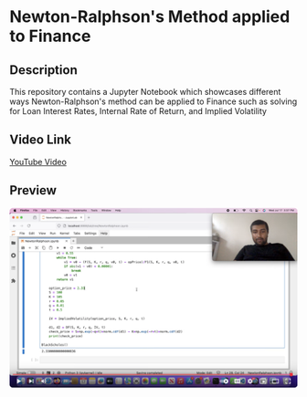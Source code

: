 # Newton-Ralphson's Method applied to Finance

## Description
This repository contains a Jupyter Notebook which showcases different ways Newton-Ralphson's method can be applied to Finance such as solving for Loan Interest Rates, Internal Rate of Return, and Implied Volatility

## Video Link
[YouTube Video](https://www.youtube.com/watch?v=hcGQzBq1TRY)

## Preview
![alt](https://github.com/MoQuant/NewtonsMethod/blob/main/K.png)

